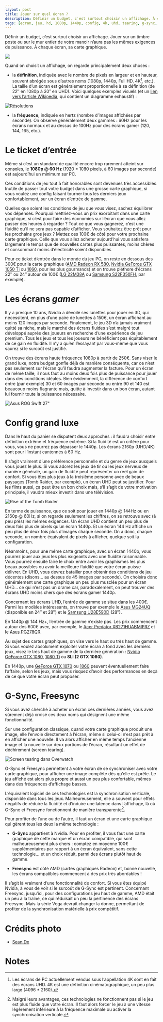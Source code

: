 ```yaml
---
layout: post
title: Jouer sur quel écran ?
description: Définir un budget, c’est surtout choisir un affichage. À chaque écran, sa carte graphique.
tags: [ecran, jeu, hd, 1080p, 1440p, config, 4k, uhd, tearing, g-sync, gsync, freesync]
---
```


Définir un budget, c’est surtout choisir un affichage. Jouer sur un timbre poste ou sur le mur entier de votre manoir n’aura pas les mêmes exigences de puissance. À chaque écran, sa carte graphique.

![](/assets/images/articles/2017/ecran/sean-do-782269-unsplash.jpg)

Quand on choisit un affichage, on regarde principalement deux choses :

 * la **définition**, indiquée avec le nombre de pixels en largeur et en hauteur, souvent abrégée sous d’autres noms (1080p, 1440p, Full HD, 4K[^1], etc.). La taille d’un écran est généralement proportionnelle à sa définition (de 22″ en 1080p à 30″ en UHD). Voici quelques exemples visuels (et un [lien vers l’article Wikipedia](https://fr.wikipedia.org/wiki/D%C3%A9finition_d%27%C3%A9cran), qui contient un diagramme exhaustif) :

![Résolutions](/assets/images/articles/2017/ecran/wide-resolutions.png)

 * la **fréquence**, indiquée en hertz (nombre d’images affichées par seconde). On observe généralement deux gammes : 60Hz pour les écrans normaux et au dessus de 100Hz pour des écrans gamer (120, 144, 165, etc.).

# Le ticket d’entrée

Même si c’est un standard de qualité encore trop rarement atteint sur consoles, le **1080p @ 60 Hz** (1920 * 1080 pixels, à 60 images par seconde) est aujourd’hui un minimum sur PC.

Ces conditions de jeu tout à fait honorables sont devenues très accessibles. Inutile de passer tout votre budget dans une grosse carte graphique, si vous voulez une config faisant tourner tous les derniers jeux confortablement, sur un écran d’entrée de gamme.

Quelles que soient les conditions de jeu que vous visez, sachez équilibrer vos dépenses. Pourquoi mettriez-vous un prix exorbitant dans une carte graphique, si c’est pour faire des économies sur l’écran que vous allez passer des heures à regarder ? Tout ce que vous gagnerez, c’est une fluidité qu’il ne sera pas capable d’afficher. Vous souhaitez être prêt pour les prochains gros jeux ? Mettez ces 100€ de côté pour votre prochaine carte graphique. Celle que vous allez acheter aujourd’hui vous satisfera largement le temps que de nouvelles cartes plus puissantes, moins chères et consommant moins d’électricité soient disponibles.

Pour ce ticket d’entrée dans le monde du jeu PC, on reste en dessous des 300€ pour la carte graphique ([AMD Radeon RX 580](http://amzn.to/2iKuit4), [Nvidia GeForce GTX 1050 Ti](http://amzn.to/2vu0SW5) ou [1060](http://amzn.to/2wk6rW5), pour les plus gourmands) et on trouve pléthore d’écrans 22″ ou 24″ autour de 100€ ([LG 22M38A](http://amzn.to/2gr2TvE) ou [Samsung S22F350FH](http://amzn.to/2vu0DdS), par exemple).

# Les écrans *gamer*

Il y a presque 10 ans, Nvidia a dévoilé ses lunettes pour jouer en 3D, qui nécessitent, en plus d’une paire de lunettes à 150€, un écran affichant au moins 120 images par seconde. Finalement, le jeu 3D n’a jamais vraiment quitté sa niche, mais le marché des écrans fluides s’est malgré tout développé auprès des joueurs en recherche d’une expérience de jeu premium. Tous les jeux et tous les joueurs ne bénéficient pas équitablement de ce gain en fluidité. Il n’y a qu’en l’essayant par vous-même que vous saurez si le surcoût est justifié.

On trouve des écrans haute fréquence 1080p à partir de 250€. Sans viser le grand luxe, notre budget gonfle déjà de manière conséquente, car ce n’est pas seulement sur l’écran qu’il faudra augmenter la facture. Pour un écran de même taille, il nous faut au moins deux fois plus de puissance pour jouer dans des conditions idéales. Bien évidemment, la différence de confort entre (par exemple) 30 et 60 images par seconde ou entre 90 et 140 est beaucoup moins flagrante mais, quitte à investir dans un bon écran, autant lui fournir toute la puissance nécessaire.

![Asus ROG Swift 27"](/assets/images/articles/2017/ecran/asus-rog.jpg)


# Config grand luxe

Dans le haut du panier se disputent deux approches : il faudra choisir entre définition extrême et fréquence extrême. Si la fluidité est un critère pour vous, vous ne pourrez pas dépasser le 1440p. Les écrans 2160p (UHD/4K) sont pour l’instant cantonnés à 60 Hz.

Il s’agit vraiment d’une préférence personnelle et du genre de jeux auxquels vous jouez le plus. Si vous adorez les jeux de tir ou les jeux nerveux de manière générale, un gain de fluidité peut représenter un réel gain de confort. Si vous êtes plus jeux à la troisième personne avec de beaux paysages (Tomb Raider, par exemple), un écran UHD peut se justifier. Pour les films aussi, ça peut être un bon choix mais, s’il s’agit de votre motivation principale, il vaudra mieux investir dans une télévision.

![Rise of the Tomb Raider](/assets/images/articles/2017/ecran/rise-tomb-raider.jpg)

En terme de puissance, que ce soit pour jouer en 1440p @ 144Hz ou en 2160p @ 60Hz, si on regarde seulement les chiffres, on se retrouve avec (à peu près) les mêmes exigences. Un écran UHD contient un peu plus de deux fois plus de pixels qu’un écran 1440p. Et un écran 144 Hz affiche un peu plus de deux fois plus d’images chaque seconde. On a donc, chaque seconde, un nombre équivalent de pixels à afficher, quelque soit la configuration.

Néanmoins, pour une même carte graphique, avec un écran 1440p, vous pourrez jouer aux jeux les plus exigeants avec une fluidité raisonnable. Vous pourrez ensuite faire le choix entre avoir les graphismes les plus beaux possibles ou avoir la meilleure fluidité que votre écran puisse délivrer. En UHD, vous devrez batailler pour obtenir des conditions de jeu décentes (disons… au dessus de 45 images par seconde). On choisira donc généralement une carte graphique un peu plus musclée pour un écran UHD… ce qui n’est pas un drame car, paradoxalement, on peut trouver des écrans UHD moins chers que des écrans gamer 1440p.

Concernant les écrans UHD, l’entrée de gamme se situe dans les 400€. Parmi les modèles intéressants, on trouve par exemple le [Asus MG24UQ](http://amzn.to/2vutwXq) (disponible en 24″ et 28″) et le [Samsung U28E590D](http://amzn.to/2xOFOXp) (28″).

En 1440p @ 144 Hz+, l’entrée de gamme n’existe pas. Les prix commencent autour des 600€ avec, par exemple, le [Acer Predator XB271HUABMIPRZ](http://amzn.to/2vuvya0) et le [Asus PG278QR](http://amzn.to/2wjRpPZ).

Au sujet des cartes graphiques, on vise vers le haut ou très haut de gamme. Si vous voulez absolument exploiter votre écran à fond avec les derniers jeux, visez le très haut de gamme de la dernière génération : [Nvidia GeForce GTX 1080](http://amzn.to/2vM2rKp), [1080 Ti](http://amzn.to/2iKftqN) ou **SLI (2 GTX 1080)**.

En 1440p, une [GeForce GTX 1070](http://amzn.to/2wkvrwx) ou [1060](http://amzn.to/2wk6rW5) peuvent éventuellement faire l’affaire, selon les jeux, mais vous risquez d’avoir des performances en deçà de ce que votre écran peut proposer.

# G-Sync, Freesync

Si vous avez cherché à acheter un écran ces dernières années, vous avez sûrement déjà croisé ces deux noms qui désignent une même fonctionnalité.

Sur une configuration classique, quand votre carte graphique produit une image, elle l’envoie directement à l’écran, même si celui-ci n’est pas prêt à en afficher une nouvelle. Il va alors afficher en même temps l’ancienne image et la nouvelle sur deux portions de l’écran, résultant un effet de déchirement (screen tearing).

![Screen tearing dans Overwatch](/assets/images/articles/2017/ecran/overwatch-screen-tearing.jpg)

G-Sync et Freesync permettent à votre écran de se synchroniser avec votre carte graphique, pour afficher une image complète dès qu’elle est prête. Le jeu affiché est alors plus propre et aussi un peu plus confortable, mêmes dans des fréquences d’affichage basses.

L’équivalent logiciel de ces technologies est la synchronisation verticale, disponible dans tous les jeux. Malheureusement, elle a souvent pour effets négatifs de réduire la fluidité et d’induire une latence dans l’affichage, là où G-Sync et Freesync fonctionnent de manière transparente[^2].

Pour profiter de l’une ou de l’autre, il faut un écran et une carte graphique qui gèrent tous les deux la même technologie :

 * **G-Sync** appartient à Nvidia. Pour en profiter, il vous faut une carte graphique de cette marque et un écran compatible, qui sont malheureusement plus chers : comptez en moyenne 100€ supplémentaires par rapport à un écran équivalent, sans cette technologie… et un choix réduit, parmi des écrans plutôt haut de gamme.

 * **Freesync** est côté AMD (cartes graphiques Radeon) et, bonne nouvelle, les écrans compatibles commencent à des prix très abordables !

Il s’agit là vraiment d’une fonctionnalité de confort. Si vous êtes équipé Nvidia, à vous de voir si le surcoût de G-Sync est pertinent. Concernant Freesync, jusqu’ici, pour des configurations jeu haut de gamme, AMD était un peu à la traîne, ce qui réduisait un peu la pertinence des écrans Freesync. Mais la série Vega devrait changer la donne, permettant de profiter de la synchronisation matérielle à prix compétitif.




# Crédits photo

 * [Sean Do](https://unsplash.com/@everywheresean)


# Notes


 [^1]: Les écrans de PC actuellement vendus sous l’appellation 4K sont en fait des écrans UHD. 4K est une définition cinématographique, un peu plus large (4096 * 2160).

[^2]: Malgré leurs avantages, ces technologies ne fonctionnent pas si le jeu est plus fluide que votre écran. Il faut alors forcer le jeu à une vitesse légèrement inférieure à la fréquence maximale ou activer la synchronisation verticale.